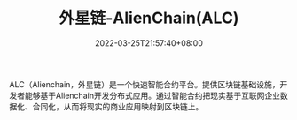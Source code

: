 ﻿---
weight: 
title: "外星链-AlienChain(ALC)"
description: "ALC（Alienchain，外星链）是一个快速智能合约平台"
date: 2022-03-25T21:57:40+08:00
lastmod: 2022-03-25T16:45:40+08:00
draft: false
authors: ["Metabd"]
featuredImage: "waixinglian-alienchainalc.webp"
link: ""
tags: ["数字代币","外星链-AlienChain(ALC)"]
categories: ["navigation"]
navigation: ["数字代币"]
lightgallery: true
toc: true
pinned: false
recommend: false
recommend1: false
---
ALC（Alienchain，外星链）是一个快速智能合约平台。提供区块链基础设施，开发者能够基于Alienchain开发分布式应用。通过智能合约把现实基于互联网企业数据化、合同化，从而将现实的商业应用映射到区块链上。
